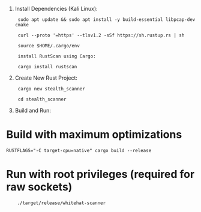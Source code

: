 
1. Install Dependencies (Kali Linux):

        sudo apt update && sudo apt install -y build-essential libpcap-dev cmake

        curl --proto '=https' --tlsv1.2 -sSf https://sh.rustup.rs | sh

        source $HOME/.cargo/env

        install RustScan using Cargo:

        cargo install rustscan

2. Create New Rust Project:

        cargo new stealth_scanner

        cd stealth_scanner

3. Build and Run:

# Build with maximum optimizations

    RUSTFLAGS="-C target-cpu=native" cargo build --release

# Run with root privileges (required for raw sockets)

        ./target/release/whitehat-scanner
